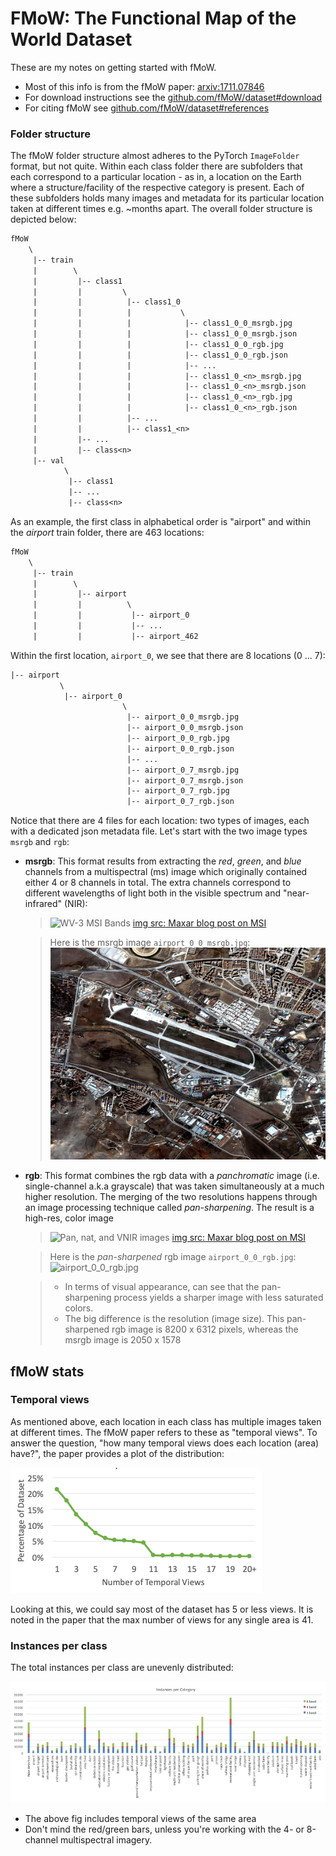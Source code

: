 # FMoW: The Functional Map of the World Dataset

These are my notes on getting started with fMoW.

- Most of this info is from the fMoW paper: [arxiv:1711.07846](https://arxiv.org/abs/1711.07846)
- For download instructions see the [github.com/fMoW/dataset#download](https://github.com/fMoW/dataset#download)
- For citing fMoW see [github.com/fMoW/dataset#references](https://github.com/fMoW/dataset#references)

### Folder structure

The fMoW folder structure almost adheres to the PyTorch `ImageFolder` format, but not quite.  Within each class folder there are subfolders that each correspond to a particular location - as in, a location on the Earth where a structure/facility of the respective category is present. Each of these subfolders holds many images and metadata for its particular location taken at different times e.g. ~months apart.  The overall folder structure is depicted below:

```txt
fMoW
    \
     |-- train
     |        \
     |         |-- class1
     |         |         \
     |         |          |-- class1_0
     |         |          |           \
     |         |          |            |-- class1_0_0_msrgb.jpg
     |         |          |            |-- class1_0_0_msrgb.json
     |         |          |            |-- class1_0_0_rgb.jpg
     |         |          |            |-- class1_0_0_rgb.json
     |         |          |            |-- ...
     |         |          |            |-- class1_0_<n>_msrgb.jpg
     |         |          |            |-- class1_0_<n>_msrgb.json
     |         |          |            |-- class1_0_<n>_rgb.jpg
     |         |          |            |-- class1_0_<n>_rgb.json
     |         |          |-- ...
     |         |          |-- class1_<n>
     |         |-- ...
     |         |-- class<n>
     |-- val
            \
             |-- class1
             |-- ...
             |-- class<n>
```

As an example, the first class in alphabetical order is "airport" and within the *airport* train folder, there are 463 locations:

```txt
fMoW
    \
     |-- train
     |        \
     |         |-- airport
     |         |          \
     |         |           |-- airport_0
     |         |           |-- ...
     |         |           |-- airport_462
```

Within the first location, `airport_0`, we see that there are 8 locations (0 ... 7):

```txt
|-- airport
           \
            |-- airport_0
                         \
                          |-- airport_0_0_msrgb.jpg
                          |-- airport_0_0_msrgb.json
                          |-- airport_0_0_rgb.jpg
                          |-- airport_0_0_rgb.json
                          |-- ...
                          |-- airport_0_7_msrgb.jpg
                          |-- airport_0_7_msrgb.json
                          |-- airport_0_7_rgb.jpg
                          |-- airport_0_7_rgb.json
```

Notice that there are 4 files for each location: two types of images, each with a dedicated json metadata file.  Let's start with the two image types `msrgb` and `rgb`:

 - **msrgb**: This format results from extracting the *red*, *green*, and *blue* channels from a multispectral (ms) image which originally contained either 4 or 8 channels in total. The extra channels correspond to different wavelengths of light both in the visible spectrum and "near-infrared" (NIR):

    > ![WV-3 MSI Bands](https://maxar-blog-assets.s3.amazonaws.com/uploads/blogImages/2017/11/multispectral_2-1.png)
    > [img src: Maxar blog post on MSI](https://blog.maxar.com/earth-intelligence/2017/uncovering-hidden-intelligence-with-multispectral-imagery)

    > Here is the msrgb image `airport_0_0_msrgb.jpg`:
    > ![airport_0_0_msrgb.jpg](images/airport_0_0_msrgb.jpg)

 - **rgb**: This format combines the rgb data with a *panchromatic* image (i.e. single-channel a.k.a grayscale) that was taken simultaneously at a much higher resolution. The merging of the two resolutions happens through an image processing technique called *pan-sharpening*.  The result is a high-res, color image

    > ![Pan, nat, and VNIR images]( https://maxar-blog-assets.s3.amazonaws.com/uploads/blogImages/2017/11/Visualizing-multispectral-imagery.png)
    > [img src: Maxar blog post on MSI](https://blog.maxar.com/earth-intelligence/2017/uncovering-hidden-intelligence-with-multispectral-imagery)

    > Here is the *pan-sharpened* rgb image `airport_0_0_rgb.jpg`:
    > ![airport_0_0_rgb.jpg](images/airport_0_0_rgb.jpg)

    > - In terms of visual appearance, can see that the pan-sharpening process yields a sharper image with less saturated colors.
    > - The big difference is the resolution (image size).  This pan-sharpened rgb image is 8200 x 6312 pixels, whereas the msrgb image is 2050 x 1578


## fMoW stats

### Temporal views

As mentioned above, each location in each class has multiple images taken at different times.  The fMoW paper refers to these as "temporal views".  To answer the question, "how many temporal views does each location (area) have?", the paper provides a plot of the distribution:

![num_temporal_views.png](images/num_temporal_views.png)

Looking at this, we could say most of the dataset has 5 or less views.  It is noted in the paper that the max number of views for any single area is 41.

### Instances per class

The total instances per class are unevenly distributed:

![num_instances.png](images/num_instances.png)

- The above fig includes temporal views of the same area
- Don't mind the red/green bars, unless you're working with the 4- or 8-channel multispectral imagery.
